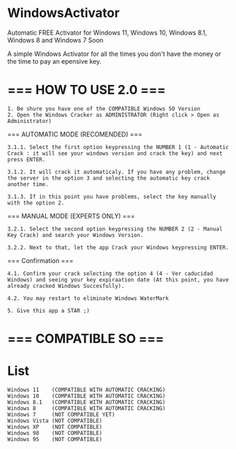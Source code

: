 # WindowsActivator
Automatic FREE Activator for Windows 11, Windows 10, Windows 8.1, Windows 8 and Windows 7 Soon

A simple Windows Activator for all the times you don't have the money or the time to pay an epensive key.

=== HOW TO USE 2.0 ===
======================

	1. Be shure you have one of the COMPATIBLE Windows SO Version
	2. Open the Windows Cracker as ADMINISTRATOR (Right click > Open as Administrator)

  === AUTOMATIC MODE (RECOMENDED) ===

	3.1.1. Select the first option keypressing the NUMBER 1 (1 - Automatic Crack : it will see your windows version and crack the key) and next press ENTER.

	3.1.2. It will crack it automaticaly. If you have any problem, change the server in the option 3 and selecting the automatic key crack another time.

	3.1.3. If in this point you have problems, select the key manually with the option 2.

  === MANUAL MODE (EXPERTS ONLY) ===

	3.2.1. Select the second option keypressing the NUMBER 2 (2 - Manual Key Crack) and search your Windows Version.

	3.2.2. Next to that, let the app Crack your Windows keypressing ENTER.
	
=== Confirmation  ===

	4.1. Confirm your crack selecting the option 4 (4 - Ver caducidad Windows) and seeing your key expiraation date (At this point, you have already cracked Windows Succesfully).
	
	4.2. You may restart to eliminate Windows WaterMark

	5. Give this app a STAR ;)


=== COMPATIBLE SO ===
=====================
List
=
    Windows 11    (COMPATIBLE WITH AUTOMATIC CRACKING)
    Windows 10    (COMPATIBLE WITH AUTOMATIC CRACKING)
    Windows 8.1   (COMPATIBLE WITH AUTOMATIC CRACKING)
    Windows 8     (COMPATIBLE WITH AUTOMATIC CRACKING)
    Windows 7     (NOT COMPATIBLE YET)
    Windows Vista (NOT COMPATIBLE)
    Windows XP	  (NOT COMPATIBLE)
    Windows 98	  (NOT COMPATIBLE)
    Windows 95	  (NOT COMPATIBLE)
